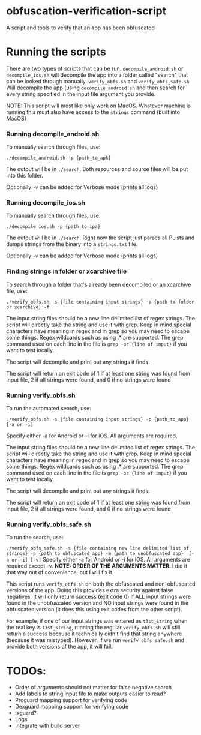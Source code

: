 # obfuscation-verification-script
A script and tools to verify that an app has been obfuscated

# Running the scripts
There are two types of scripts that can be run. ```decompile_android.sh``` or ```decompile_ios.sh``` will decompile the app into a folder called "search" that can be looked through manually. ```verify_obfs.sh``` and ```verify_obfs_safe.sh``` Will decompile the app (using ```decompile_android.sh``` and then search for every string specified in the input file argument you provide.

NOTE: This script will most like only work on MacOS. Whatever machine is running this must also have access to the ```strings``` command (built into MacOS)

### Running decompile_android.sh
To manually search through files, use:

```./decompile_android.sh -p {path_to_apk}```

The output will be in ```./search```. Both resources and source files will be put into this folder.

Optionally ```-v``` can be added for Verbose mode (prints all logs)

### Running decompile_ios.sh
To manually search through files, use:

```./decompile_ios.sh -p {path_to_ipa}```

The output will be in ```./search```. Right now the script just parses all PLists and dumps strings from the binary into a ```strings.txt``` file. 

Optionally ```-v``` can be added for Verbose mode (prints all logs)

### Finding strings in folder or xcarchive file
To search through a folder that's already been decompiled or an xcarchive file, use:

```./verify_obfs.sh -s {file containing input strings} -p {path to folder or xcarchive} -f```

The input string files should be a new line delimited list of regex strings. The script will directly take the string and use it with grep. Keep in mind special characters have meaning in regex and in grep so you may need to escape some things. Regex wildcards such as using .* are supported. The grep command used on each line in the file is ```grep -or {line of input}``` if you want to test locally.

The script will decompile and print out any strings it finds.

The script will return an exit code of 1 if at least one string was found from input file, 2 if all strings were found, and 0 if no strings were found

### Running verify_obfs.sh
To run the automated search, use:

```./verify_obfs.sh -s {file containing input strings} -p {path_to_app} [-a or -i]```

Specify either -a for Android or -i for iOS. All arguments are required.

The input string files should be a new line delimited list of regex strings. The script will directly take the string and use it with grep. Keep in mind special characters have meaning in regex and in grep so you may need to escape some things. Regex wildcards such as using .* are supported. The grep command used on each line in the file is ```grep -or {line of input}``` if you want to test locally.

The script will decompile and print out any strings it finds.

The script will return an exit code of 1 if at least one string was found from input file, 2 if all strings were found, and 0 if no strings were found

### Running verify_obfs_safe.sh
To run the search, use:

```./verify_obfs_safe.sh -s {file containing new line delimited list of strings} -p {path_to_obfuscated_app} -m {path_to_unobfuscated_app}  [-a or -i] [-v]```
Specify either -a for Android or -i for iOS. All arguments are required except -v. **NOTE: ORDER OF THE ARGUMENTS MATTER**. I did it that way out of convenience, but I will fix it.

This script runs ```verify_obfs.sh``` on both the obfuscated and non-obfuscated versions of the app. Doing this provides extra security against false negatives. It will only return success (exit code 0) if ALL input strings were found in the unobfuscated version and NO input strings were found in the obfuscated version (it does this using exit codes from the other script). 

For example, if one of our input strings was entered as ```t3st_String``` when the real key is ```T3st_sTring```, running the regular ```verify_obfs.sh``` will still return a success because it technically didn't find that string anywhere (because it was mistyped). However, if we run ```verify_obfs_safe.sh``` and provide both versions of the app, it will fail.

# TODOs:
* Order of arguments should not matter for false negative search
* Add labels to string input file to make outputs easier to read?
* Proguard mapping support for verifying code 
* Dexguard mapping support for verifying code
* Ixguard?
* Logs
* Integrate with build server
